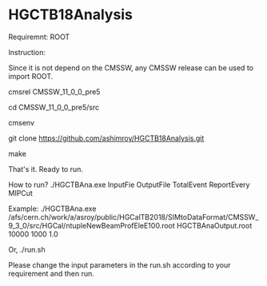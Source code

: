 # HGCTB18Analysis

Requiremnt: ROOT

Instruction:

Since it is not depend on the CMSSW, any CMSSW release can be used to import ROOT.

cmsrel CMSSW_11_0_0_pre5

cd CMSSW_11_0_0_pre5/src

cmsenv

git clone https://github.com/ashimroy/HGCTB18Analysis.git

make


That's it. Ready to run.

How to run?
./HGCTBAna.exe InputFie OutputFile TotalEvent ReportEvery MIPCut

Example:
./HGCTBAna.exe /afs/cern.ch/work/a/asroy/public/HGCalTB2018/SIMtoDataFormat/CMSSW_9_3_0/src/HGCal/ntupleNewBeamProfEleE100.root HGCTBAnaOutput.root 10000 1000 1.0

Or,
./run.sh  


Please change the input parameters in the run.sh according to your requirement and then run.  

